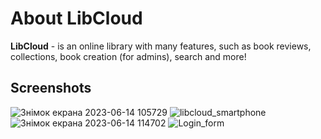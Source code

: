 # About LibCloud

**LibCloud** - is an online library with many features, such as book reviews, collections, book creation (for admins), search and more!

## Screenshots

![Знімок екрана 2023-06-14 105729](https://github.com/mishavoloshchuk/Libcloud/assets/54890360/b16d3eac-7e5d-4be2-883c-d39b4b0c0cdc)
![libcloud_smartphone](https://github.com/mishavoloshchuk/Libcloud/assets/54890360/29bcdbee-28ed-4167-8234-f76a1064c09b)
![Знімок екрана 2023-06-14 114702](https://github.com/mishavoloshchuk/Libcloud/assets/54890360/3107447d-d8a3-41ad-91f4-4f139cfbdc79)
![Login_form](https://github.com/mishavoloshchuk/Libcloud/assets/54890360/733496a8-6fda-4f27-9759-202ae06d7650)
